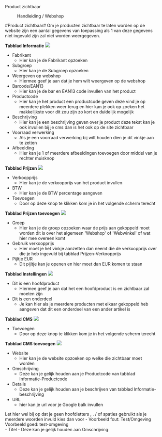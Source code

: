 <properties>
	<page>
		<title>Product zichtbaar</title>
		<description>Product zichtbaar</description>
	</page>
	<menu>
		<position>Handleiding / Webshop</position>
		<title>product zichtbaar</title>
	</menu>
</properties>


#Product zichtbaar#
Om je producten zichtbaar te laten worden op de website zijn een aantal gegevens van toepassing als 1 van deze gegevens niet ingevuld zijn zal niet worden weergegeven.

**Tabblad Informatie**
![](images/informatie.jpg)

- Fabrikant
  - Hier kan je de Fabrikant opzoeken
- Subgroep
  - Hier kan je de Subgroep opzoeken
- Weergeven op webshop
  - Hiermee geef je aan dat je hem wilt weergeven op de webshop
- Barcode/EAN13
  - Hier kan je de bar en EAN13 code invullen van het product
- Productcode
  - Hier kan je het product een productcode geven deze vind je op meerdere plekken weer terug en hier kan je ook op zoeken het makkelijkste voor dit zou zijn zo kort en duidelijk mogelijk
- Beschrijving
  - Hier kan je een beschrijving geven over je product deze tekst kan je ook invullen bij je cms dan is het ook op de site zichtbaar
- Voorraad verwerking
  - Als je een voorraad verwerking bij wilt houden dien je dit vinkje aan te zetten
- Afbeelding
  - Hier kan je 1 of meerdere afbeeldingen toevoegen door middel van je rechter muisknop


**Tabblad Prijzen**
![](images/prijzen.jpg)

- Verkoopprijs
  - Hier kan je de verkoopprijs van het product invullen
- BTW
  - Hier kan je de BTW percentage aangeven
- Toevoegen
  - Door op deze knop te klikken kom je in het volgende scherm terecht


**Tabblad Prijzen toevoegen**
![](images/prijzen-toevoegen.jpg)

- Groep
  - Hier kan je de groep opzoeken waar de prijs aan gekoppeld moet worden dit is over het algemeen 'Webshop' of 'Webwinkel' of wat hier mee overeen komt
- Gebruik verkoopprijs
  - Hier moet je het vinkje aanzetten dan neemt die de verkoopprijs over die je heb ingevuld bij tabblad Prijzen-Verkoopprijs
- Pijltje EUR
  - Dit pijltje kan je openen en hier moet dan EUR komen te staan


**Tabblad Instellingen**
![](images/instellingen.jpg)

- Dit is een hoofdproduct
  - Hiermee geef je aan dat het een hoofdproduct is en zichtbaar zal moeten zijn
- Dit is een onderdeel
  - Je kan hier als je meerdere producten met elkaar gekoppeld heb aangeven dat dit een onderdeel van een ander artikel is
 
**Tabblad CMS**
![](images/cms.jpg)

- Toevoegen
  - Door op deze knop te klikken kom je in het volgende scherm terecht
 

**Tabblad CMS toevoegen**
![](images/cms-toevoegen.jpg)

- Website
  - Hier kan je de website opzoeken op welke die zichtbaar moet worden
- Omschrijving
  - Deze kan je gelijk houden aan je Productcode van tabblad Informatie-Productcode
- Details
  - Deze kan je gelijk houden aan je beschrijven van tabblad Informatie-beschrijving
- URL
  - hier kan je url voor je Google balk invullen
<div class="warning"> Let hier wel bij op dat je geen hoofdletters , . / of spaties gebruikt als je meerdere woorden invuld kies dan voor - Voorbeeld fout: Test/Omgeving Voorbeeld goed: test-omgeving</div>
- Titel
  - Deze kan je gelijk houden aan Omschrijving
